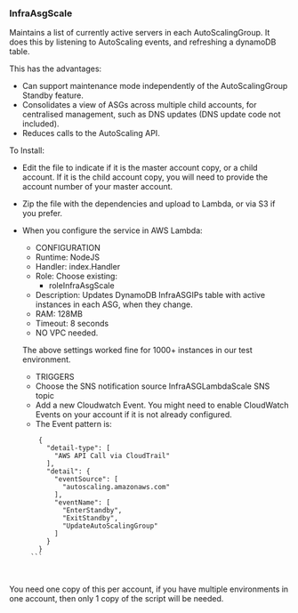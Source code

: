 ### InfraAsgScale

Maintains a list of currently active servers in each AutoScalingGroup. It does this by listening to AutoScaling events, and refreshing a dynamoDB table.

This has the advantages:
- Can support maintenance mode independently of the AutoScalingGroup Standby feature. 
- Consolidates a view of ASGs across multiple child accounts, for centralised management, such as DNS updates (DNS update code not included).
- Reduces calls to the AutoScaling API.

To Install:

- Edit the file to indicate if it is the master account copy, or a child account. If it is the child account copy, you will need to provide the account number of your master account. 
- Zip the file with the dependencies and upload to Lambda, or via S3 if you prefer.
- When you configure the service in AWS Lambda:
    - CONFIGURATION
    - Runtime: NodeJS
    - Handler: index.Handler
    - Role: Choose existing:
        - roleInfraAsgScale
    - Description: Updates DynamoDB InfraASGIPs table with active instances in each ASG, when they change.
    - RAM: 128MB
    - Timeout: 8 seconds 
    - NO VPC needed. 
    
    The above settings worked fine for 1000+ instances in our test environment. 
    
    - TRIGGERS
    - Choose the SNS notification source InfraASGLambdaScale SNS topic
    - Add a new Cloudwatch Event. You might need to enable CloudWatch Events on your account if it is not already configured. 
    - The Event pattern is:
    ```
        {
          "detail-type": [
            "AWS API Call via CloudTrail"
          ],
          "detail": {
            "eventSource": [
              "autoscaling.amazonaws.com"
            ],
            "eventName": [
              "EnterStandby",
              "ExitStandby",
              "UpdateAutoScalingGroup"
            ]
          }
        }
      ```

        
You need one copy of this per account, if you have multiple environments in one account, then only 1 copy of the script will be needed.

